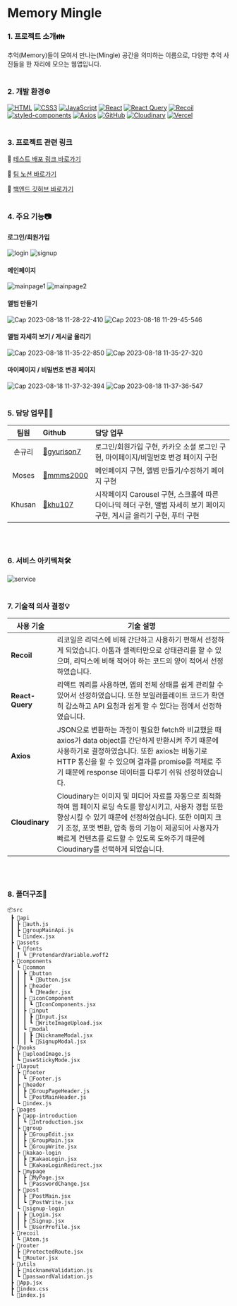 # Memory Mingle

### 1. 프로젝트 소개👪

추억(Memory)들이 모여서 만나는(Mingle) 공간을 의미하는 이름으로, 다양한 추억 사진들을 한 자리에 모으는 웹앱입니다.
<br />
<br />


### 2. 개발 환경⚙️

[![HTML](https://img.shields.io/badge/HTML-%23E34F26.svg?style=for-the-badge&logo=html5&logoColor=white)](https://www.w3.org/html/) [![CSS3](https://img.shields.io/badge/CSS3-%231572B6.svg?style=for-the-badge&logo=css3&logoColor=white)](https://www.w3.org/Style/CSS/Overview.en.html) [![JavaScript](https://img.shields.io/badge/JavaScript-%23F7DF1E.svg?style=for-the-badge&logo=javascript&logoColor=black)](https://developer.mozilla.org/en-US/docs/Web/JavaScript) [![React](https://img.shields.io/badge/React-%2320232a.svg?style=for-the-badge&logo=react&logoColor=%2361DAFB)](https://reactjs.org/) [![React Query](https://img.shields.io/badge/React_Query-%2300C7B7.svg?style=for-the-badge&logo=react-query&logoColor=white)](https://react-query.tanstack.com/) [![Recoil](https://img.shields.io/badge/Recoil-%2361DAFB.svg?style=for-the-badge&logo=recoil&logoColor=white)](https://recoiljs.org/) [![styled-components](https://img.shields.io/badge/styled--components-%23DB7093.svg?style=for-the-badge&logo=styled-components&logoColor=white)](https://styled-components.com/) [![Axios](https://img.shields.io/badge/Axios-%230A74DA.svg?style=for-the-badge)](https://axios-http.com/) [![GitHub](https://img.shields.io/badge/GitHub-%23121011.svg?style=for-the-badge&logo=github&logoColor=white)](https://github.com/) [![Cloudinary](https://img.shields.io/badge/Cloudinary-%2393A5F3.svg?style=for-the-badge)](https://cloudinary.com/) [![Vercel](https://img.shields.io/badge/Vercel-%23000000.svg?style=for-the-badge&logo=vercel&logoColor=white)](https://vercel.com/)
<br />
<br />


### 3. 프로젝트 관련 링크

🔗 [테스트 배포 링크 바로가기](https://fe-psi-five.vercel.app/)

🔗 [팀 노션 바로가기](https://brass-result-164.notion.site/5-S-A-MemoryMingle-9286b897c31947e0aa144fdcf521d46f?pvs=4)

🔗 [백엔드 깃허브 바로가기](https://github.com/MemoryMingle/BE)
<br />
<br />


### 4. 주요 기능📷
#### 로그인/회원가입
![login](https://github.com/MemoryMingle/FE/assets/135217349/434a9e54-d235-43fe-ad23-0d24276f6b0b)
![signup](https://github.com/MemoryMingle/FE/assets/135217349/a3abff03-29ed-484d-a322-8e678666a7d2)
<br/>
#### 메인페이지
![mainpage1](https://github.com/MemoryMingle/FE/assets/135217349/ccfc04da-3770-45ff-9495-0c29e1e0a613)
![mainpage2](https://github.com/MemoryMingle/FE/assets/135217349/daeccd24-e8da-4734-9779-35993659d927)
<br/>
#### 앨범 만들기
![Cap 2023-08-18 11-28-22-410](https://github.com/MemoryMingle/FE/assets/135217349/f0e5accb-3933-4a84-bc39-2c64e0321dc9)
![Cap 2023-08-18 11-29-45-546](https://github.com/MemoryMingle/FE/assets/135217349/b123edf1-192f-4651-904f-a22e63607813)
<br/>
#### 앨범 자세히 보기 / 게시글 올리기
![Cap 2023-08-18 11-35-22-850](https://github.com/MemoryMingle/FE/assets/135217349/763addd8-38f1-45c1-b7f1-947a5522635a)
![Cap 2023-08-18 11-35-27-320](https://github.com/MemoryMingle/FE/assets/135217349/163b913d-aab9-47a6-af03-1efa887ce522)
<br/>
#### 마이페이지 / 비밀번호 변경 페이지
![Cap 2023-08-18 11-37-32-394](https://github.com/MemoryMingle/FE/assets/135217349/1ca72f39-1bcf-4b5b-a948-aee46675856e)
![Cap 2023-08-18 11-37-36-547](https://github.com/MemoryMingle/FE/assets/135217349/b6fd4c0a-4456-4c55-a49f-7ae796f03562)
<br/>
<br/>


### 5. 담당 업무🧑‍💻

|  팀원  | Github                                       | 담당 업무                                                                                                                           |
| :----: | :--------------------------------------------- | :---------------------------------------------------------------------------------------------------------------------------------- |
|  손규리  | [🔗gyurison7](https://github.com/gyurison7) | 로그인/회원가입 구현, 카카오 소셜 로그인 구현, 마이페이지/비밀번호 변경 페이지 구현                                                                          |
|  Moses  | [🔗mmms2000](https://github.com/mmms2000)     | 메인페이지 구현, 앨범 만들기/수정하기 페이지 구현 |
|  Khusan  | [🔗khu107](https://github.com/Haegnim)         | 시작페이지 Carousel 구현, 스크롤에 따른 다이나믹 헤더 구현, 앨범 자세히 보기 페이지 구현, 게시글 올리기 구현, 푸터 구현                                             |

<br/>
<br/>


### 6. 서비스 아키텍쳐🛠️
![service](https://github.com/MemoryMingle/FE/assets/135217349/7fa0cb14-b3f0-4565-8876-8d655bdcb7af)
<br/>
<br/>


### 7. 기술적 의사 결정💡
| 사용 기술             | 기술 설명                                                                                                                                                                                                             |
| --------------------- | ----------------------------------------------------------------------------------------------------------------------------------------------------------------------------------------------------------------------------------------------------------------------------------------------------------------------------------------------------------------------------------------------------------------------------------------------- |
| **Recoil** | 리코일은 리덕스에 비해 간단하고 사용하기 편해서 선정하게 되었습니다. 아톰과 셀렉터만으로 상태관리를 할 수 있으며, 리덕스에 비해 적어야 하는 코드의 양이 적어서 선정하였습니다.                                                                                      |
| **React-Query**            | 리액트 쿼리를 사용하면, 앱의 전체 상태를 쉽게 관리할 수 있어서 선정하였습니다. 또한 보일러플레이트 코드가 확연히 감소하고 API 요청과 쉽게 할 수 있다는 점에서 선정하였습니다.                                                                                                             |
| **Axios**             | JSON으로 변환하는 과정이 필요한 fetch와 비교했을 때 axios가 data object를 간단하게 반환시켜 주기 때문에 사용하기로 결정하였습니다. 또한 axios는 비동기로 HTTP 통신을 할 수 있으며 결과를 promise를 객체로 주기 때문에 response 데이터를 다루기 쉬워 선정하였습니다.                                                                                                                                                                                 
| **Cloudinary**       | Cloudinary는 이미지 및 미디어 자료를 자동으로 최적화하여 웹 페이지 로딩 속도를 향상시키고, 사용자 경험 또한 향상시킬 수 있기 때문에 선정하였습니다. 또한 이미지 크기 조정, 포맷 변환, 압축 등의 기능이 제공되어 사용자가 빠르게 컨텐츠를 로드할 수 있도록 도와주기 때문에 Cloudinary를 선택하게 되었습니다.|
         
<br/>
<br/>


### 8. 폴더구조📂
```
📦src
 ┣ 📂api
 ┃ ┣ 📜auth.js
 ┃ ┣ 📜groupMainApi.js
 ┃ ┗ 📜index.jsx
 ┣ 📂assets
 ┃ ┗ 📂fonts
 ┃ ┃ ┗ 📜PretendardVariable.woff2
 ┣ 📂components
 ┃ ┗ 📂common
 ┃ ┃ ┣ 📂button
 ┃ ┃ ┃ ┗ 📜Button.jsx
 ┃ ┃ ┣ 📂header
 ┃ ┃ ┃ ┗ 📜Header.jsx
 ┃ ┃ ┣ 📂iconComponent
 ┃ ┃ ┃ ┗ 📜IconComponents.jsx
 ┃ ┃ ┣ 📂input
 ┃ ┃ ┃ ┣ 📜Input.jsx
 ┃ ┃ ┃ ┗ 📜WriteImageUpload.jsx
 ┃ ┃ ┗ 📂modal
 ┃ ┃ ┃ ┣ 📜NicknameModal.jsx
 ┃ ┃ ┃ ┗ 📜SignupModal.jsx
 ┣ 📂hooks
 ┃ ┣ 📜uploadImage.js
 ┃ ┗ 📜useStickyMode.jsx
 ┣ 📂layout
 ┃ ┣ 📂footer
 ┃ ┃ ┗ 📜Footer.js
 ┃ ┣ 📂header
 ┃ ┃ ┣ 📜GroupPageHeader.js
 ┃ ┃ ┗ 📜PostMainHeader.js
 ┃ ┗ 📜index.js
 ┣ 📂pages
 ┃ ┣ 📂app-introduction
 ┃ ┃ ┗ 📜Introduction.jsx
 ┃ ┣ 📂group
 ┃ ┃ ┣ 📜GroupEdit.jsx
 ┃ ┃ ┣ 📜GroupMain.jsx
 ┃ ┃ ┗ 📜GroupWrite.jsx
 ┃ ┣ 📂kakao-login
 ┃ ┃ ┣ 📜KakaoLogin.jsx
 ┃ ┃ ┗ 📜KakaoLoginRedirect.jsx
 ┃ ┣ 📂mypage
 ┃ ┃ ┣ 📜MyPage.jsx
 ┃ ┃ ┗ 📜PasswordChange.jsx
 ┃ ┣ 📂post
 ┃ ┃ ┣ 📜PostMain.jsx
 ┃ ┃ ┗ 📜PostWrite.jsx
 ┃ ┗ 📂signup-login
 ┃ ┃ ┣ 📜Login.jsx
 ┃ ┃ ┣ 📜Signup.jsx
 ┃ ┃ ┗ 📜UserProfile.jsx
 ┣ 📂recoil
 ┃ ┗ 📜Atom.js
 ┣ 📂router
 ┃ ┣ 📜ProtectedRoute.jsx
 ┃ ┗ 📜Router.jsx
 ┣ 📂utils
 ┃ ┣ 📜nicknameValidation.js
 ┃ ┗ 📜passwordValidation.js
 ┣ 📜App.jsx
 ┣ 📜index.css
 ┗ 📜index.js
```